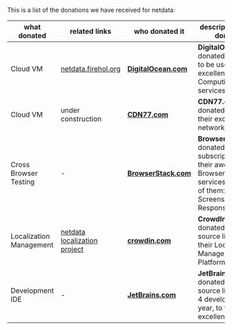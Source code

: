 This is a list of the donations we have received for netdata:

what donated|related links|who donated it|description of the donation
----|-----|---|-----------
Cloud VM|[netdata.firehol.org](http://netdata.firehol.org)|**[DigitalOcean.com](https://www.digitalocean.com/)**|**DigitalOcean.com** donated 1000 USD to be used in their excellent Cloud Computing services.
Cloud VM|under construction|**[CDN77.com](https://www.cdn77.com/)**|**CDN77.com** donated a VM on their excellent CDN network.
Cross Browser Testing|-|**[BrowserStack.com](https://www.browserstack.com/)**|**BrowserStack.com** donated a free subscription to their awesome Browser Testing services (all three of them: Live, Screenshots, Responsive).
Localization Management|[netdata localization project](https://crowdin.com/project/netdata)|**[crowdin.com](https://crowdin.com/)**|**CrowdIn.com** donated an open source license to their Localization Management Platform.
Development IDE|-|**[JetBrains.com](https://www.jetbrains.com/)**|**JetBrains.com** donated an open source license for 4 developers  for 1 year, to their excellent IDEs.